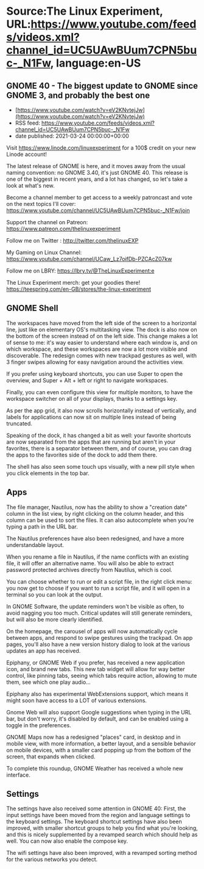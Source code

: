 # Source:The Linux Experiment, URL:https://www.youtube.com/feeds/videos.xml?channel_id=UC5UAwBUum7CPN5buc-_N1Fw, language:en-US

## GNOME 40 - The biggest update to GNOME since GNOME 3, and probably the best one
 - [https://www.youtube.com/watch?v=eV2KNvtejJw](https://www.youtube.com/watch?v=eV2KNvtejJw)
 - RSS feed: https://www.youtube.com/feeds/videos.xml?channel_id=UC5UAwBUum7CPN5buc-_N1Fw
 - date published: 2021-03-24 00:00:00+00:00

Visit https://www.linode.com/linuxexperiment for a 100$ credit on your new Linode account!

The latest release of GNOME is here, and it moves away from the usual naming convention: no GNOME 3.40, it's just GNOME 40. This release is one of the biggest in recent years, and a lot has changed, so let's take a look at what's new.

Become a channel member to get access to a weekly patroncast and vote on the next topics I'll cover:
https://www.youtube.com/channel/UC5UAwBUum7CPN5buc-_N1Fw/join

Support the channel on Patreon: 
https://www.patreon.com/thelinuxexperiment

Follow me on Twitter : http://twitter.com/thelinuxEXP

My Gaming on Linux Channel: https://www.youtube.com/channel/UCaw_Lz7oifDb-PZCAcZ07kw

Follow me on LBRY: https://lbry.tv/@TheLinuxExperiment:e

The Linux Experiment merch: get your goodies there! https://teespring.com/en-GB/stores/the-linux-experiment

## GNOME Shell
The workspaces have moved from the left side of the screen to a horizontal line, just like on elementary OS's multitasking view. The dock is also now on the bottom of the screen instead of on the left side.
This change makes a lot of sense to me: it's way easier to understand where each window is, and on which workspace, and these workspaces are now a lot more visible and discoverable. The redesign comes with new trackpad gestures as well, with 3 finger swipes allowing for easy navigation around the activities view.

If you prefer using keyboard shortcuts, you can use Super to open the overview, and Super + Alt + left or right to navigate workspaces.

Finally, you can even configure this view for multiple monitors, to have the workspace switcher on all of your displays, thanks to a settings key.

As per the app grid, it also now scrolls horizontally instead of vertically, and labels for applications can now sit on multiple lines instead of being truncated.

Speaking of the dock, it has changed a bit as well: your favorite shortcuts are now separated from the apps that are running but aren't in your favorites, there is a separator between them, and of course, you can drag the apps to the favorites side of the dock to add them there.

The shell has also seen some touch ups visually, with a new pill style when you click elements in the top bar.

## Apps

The file manager, Nautilus, now has the ability to show a "creation date" column in the list view, by right clicking on the column header, and this column can be used to sort the files. It can also autocomplete when you're typing a path in the URL bar.

The Nautilus preferences have also been redesigned, and have a more understandable layout.

When you rename a file in Nautilus, if the name conflicts with an existing file, it will offer an alternative name. You will also be able to extract password protected archives directly from Nautilus, which is cool.

You can choose whether to run or edit a script file, in the right click menu: you now get to choose if you want to run a script file, and it will open in a terminal so you can look at the output.

In GNOME Software, the update reminders won't be visible as often, to avoid nagging you too much. Critical updates will still generate reminders, but will also be more clearly identified.

On the homepage, the carousel of apps will now automatically cycle between apps, and respond to swipe gestures using the trackpad.
On app pages, you'll also have a new version history dialog to look at the various updates an app has received.

Epiphany, or GNOME Web if you prefer, has received a new application icon, and brand new tabs. This new tab widget will allow for way better control, like pinning tabs, seeing which tabs require action, allowing to mute them, see which one play audio...

Epiphany also has experimental WebExtensions support, which means it might soon have access to a LOT of various extensions.

Gnome Web will also support Google suggestions when typing in the URL bar, but don't worry, it's disabled by default, and can be enabled using a toggle in the preferences.

GNOME Maps now has a redesigned "places" card, in desktop and in mobile view, with more information, a better layout, and a sensible behavior on mobile devices, with a smaller card popping up from the bottom of the screen, that expands when clicked.

To complete this roundup, GNOME Weather has received a whole new interface.

## Settings

The settings have also received some attention in GNOME 40:
First, the input settings have been moved from the region and language settings to the keyboard settings.
The keyboard shortcut settings have also been improved, with smaller shortcut groups to help you find what you're looking, and this is nicely supplemented by a revamped search which should help as well.
You can now also enable the compose key.

The wifi settings have also been improved, with a revamped sorting method for the various networks you detect.

